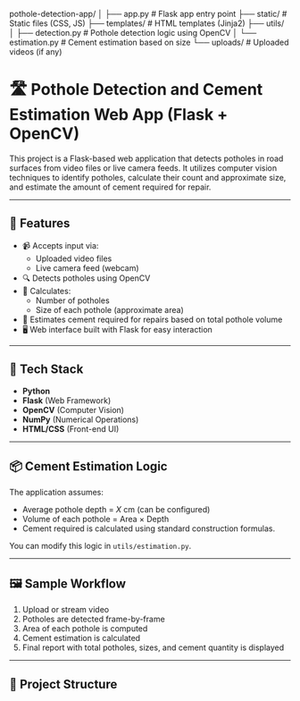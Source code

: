 pothole-detection-app/
│
├── app.py # Flask app entry point
├── static/ # Static files (CSS, JS)
├── templates/ # HTML templates (Jinja2)
├── utils/
│ ├── detection.py # Pothole detection logic using OpenCV
│ └── estimation.py # Cement estimation based on size
└── uploads/ # Uploaded videos (if any)

# 🛣️ Pothole Detection and Cement Estimation Web App (Flask + OpenCV)

This project is a Flask-based web application that detects potholes in road surfaces from video files or live camera feeds. It utilizes computer vision techniques to identify potholes, calculate their count and approximate size, and estimate the amount of cement required for repair.

---

## 🚀 Features

- 📹 Accepts input via:
  - Uploaded video files
  - Live camera feed (webcam)
- 🔍 Detects potholes using OpenCV
- 📏 Calculates:
  - Number of potholes
  - Size of each pothole (approximate area)
- 🧱 Estimates cement required for repairs based on total pothole volume
- 🖥️ Web interface built with Flask for easy interaction

---

## 🧰 Tech Stack

- **Python**
- **Flask** (Web Framework)
- **OpenCV** (Computer Vision)
- **NumPy** (Numerical Operations)
- **HTML/CSS** (Front-end UI)

---

## 📦 Cement Estimation Logic

The application assumes:
- Average pothole depth = *X* cm (can be configured)
- Volume of each pothole = Area × Depth
- Cement required is calculated using standard construction formulas.

You can modify this logic in `utils/estimation.py`.

---

## 🖼️ Sample Workflow

1. Upload or stream video
2. Potholes are detected frame-by-frame
3. Area of each pothole is computed
4. Cement estimation is calculated
5. Final report with total potholes, sizes, and cement quantity is displayed

---

## 📂 Project Structure



